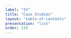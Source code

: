 ```yaml
---
label: "IV"
title: "Case Studies"
layout: "table-of-contents"
presentation: "list"
order: 219
---
```

